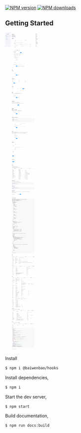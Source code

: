 [![NPM version][npm-image]][npm-url] [![NPM downloads][download-image]][download-url]

[npm-image]: http://img.shields.io/npm/v/@baiwenbao/hooks.svg?style=flat-square
[npm-url]: https://www.npmjs.com/package/@baiwenbao/hooks
[download-image]: https://img.shields.io/npm/dm/@baiwenbao/hooks.svg?style=flat-square
[download-url]: https://www.npmjs.com/package/@baiwenbao/hooks

## Getting Started

![](<./39b699d9be734f99a41aee8cf87fbf6a%20(2).png>)

Install

```bash
$ npm i @baiwenbao/hooks
```

Install dependencies,

```bash
$ npm i
```

Start the dev server,

```bash
$ npm start
```

Build documentation,

```bash
$ npm run docs:build
```
